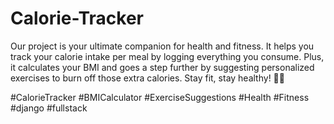 # Calorie-Tracker
Our project is your ultimate companion for health and fitness. It helps you track your calorie intake per meal by logging everything you consume. Plus, it calculates your BMI and goes a step further by suggesting personalized exercises to burn off those extra calories. Stay fit, stay healthy! 💪🌟

#CalorieTracker #BMICalculator #ExerciseSuggestions #Health #Fitness #django #fullstack 
